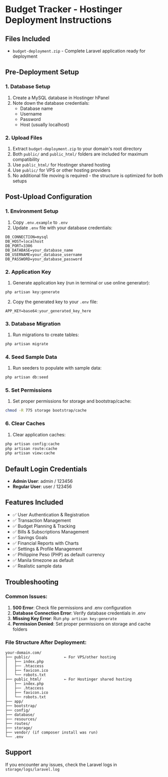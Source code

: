 # Budget Tracker - Hostinger Deployment Instructions

## Files Included
- `budget-deployment.zip` - Complete Laravel application ready for deployment

## Pre-Deployment Setup

### 1. Database Setup
1. Create a MySQL database in Hostinger hPanel
2. Note down the database credentials:
   - Database name
   - Username
   - Password
   - Host (usually localhost)

### 2. Upload Files
1. Extract `budget-deployment.zip` to your domain's root directory
2. Both `public/` and `public_html/` folders are included for maximum compatibility
3. Use `public_html/` for Hostinger shared hosting
4. Use `public/` for VPS or other hosting providers
5. No additional file moving is required - the structure is optimized for both setups

## Post-Upload Configuration

### 1. Environment Setup
1. Copy `.env.example` to `.env`
2. Update `.env` file with your database credentials:
```env
DB_CONNECTION=mysql
DB_HOST=localhost
DB_PORT=3306
DB_DATABASE=your_database_name
DB_USERNAME=your_database_username
DB_PASSWORD=your_database_password
```

### 2. Application Key
1. Generate application key (run in terminal or use online generator):
```bash
php artisan key:generate
```
2. Copy the generated key to your `.env` file:
```env
APP_KEY=base64:your_generated_key_here
```

### 3. Database Migration
1. Run migrations to create tables:
```bash
php artisan migrate
```

### 4. Seed Sample Data
1. Run seeders to populate with sample data:
```bash
php artisan db:seed
```

### 5. Set Permissions
1. Set proper permissions for storage and bootstrap/cache:
```bash
chmod -R 775 storage bootstrap/cache
```

### 6. Clear Caches
1. Clear application caches:
```bash
php artisan config:cache
php artisan route:cache
php artisan view:cache
```

## Default Login Credentials
- **Admin User**: admin / 123456
- **Regular User**: user / 123456

## Features Included
- ✅ User Authentication & Registration
- ✅ Transaction Management
- ✅ Budget Planning & Tracking
- ✅ Bills & Subscriptions Management
- ✅ Savings Goals
- ✅ Financial Reports with Charts
- ✅ Settings & Profile Management
- ✅ Philippine Peso (PHP) as default currency
- ✅ Manila timezone as default
- ✅ Realistic sample data

## Troubleshooting

### Common Issues:
1. **500 Error**: Check file permissions and .env configuration
2. **Database Connection Error**: Verify database credentials in .env
3. **Missing Key Error**: Run `php artisan key:generate`
4. **Permission Denied**: Set proper permissions on storage and cache folders

### File Structure After Deployment:
```
your-domain.com/
├── public/               ← For VPS/other hosting
│   ├── index.php
│   ├── .htaccess
│   ├── favicon.ico
│   └── robots.txt
├── public_html/          ← For Hostinger shared hosting
│   ├── index.php
│   ├── .htaccess
│   ├── favicon.ico
│   └── robots.txt
├── app/
├── bootstrap/
├── config/
├── database/
├── resources/
├── routes/
├── storage/
├── vendor/ (if composer install was run)
└── .env
```

## Support
If you encounter any issues, check the Laravel logs in `storage/logs/laravel.log`
